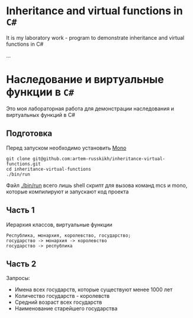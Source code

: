 # Inheritance and virtual functions in `C#`
It is my laboratory work - program to demonstrate inheritance and virtual functions in C#

...

# Наследование и виртуальные функции в `C#`
Это моя лабораторная работа для демонстрации наследования и виртуальных функций в C#

## Подготовка
Перед запуском необходимо установить [Mono](http://www.mono-project.com/)
```
git clone git@github.com:artem-russkikh/inheritance-virtual-functions.git
cd inheritance-virtual-functions
./bin/run
```
Файл [./bin/run](../blob/master/bin/run) всего лишь shell скрипт для вызова команд mcs и mono, которые компилируют и запускают код проекта

## Часть 1

Иерархия классов, виртуальные функции
```
Республика, монархия, королевство, государство;
государство -> монархия -> королевство
государство -> республика
```

## Часть 2

Запросы:

 * Имена всех государств, которые существуют менее 1000 лет
 * Количество государств - королевств
 * Средний возраст всех государств
 * Наименование старейшего государства